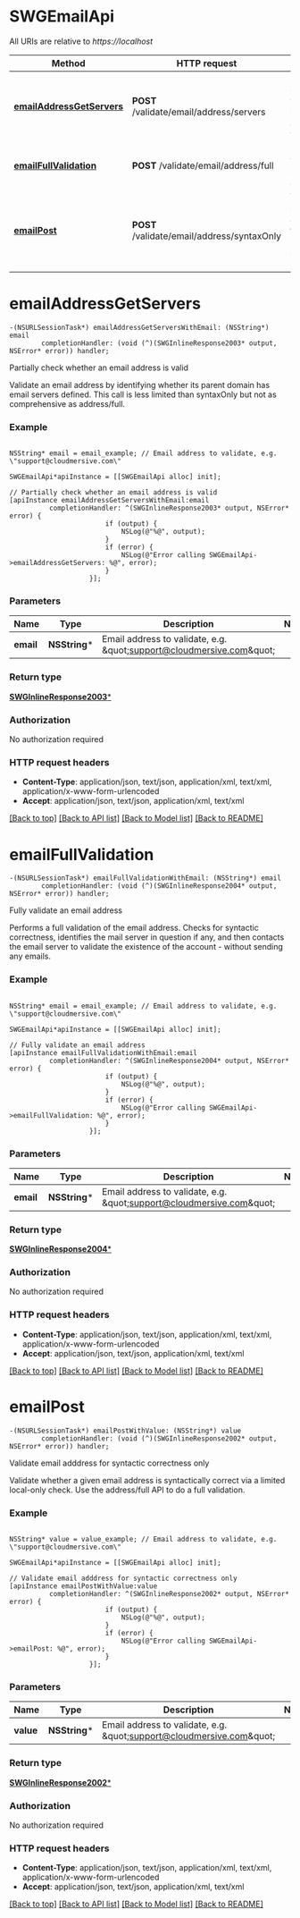 # SWGEmailApi

All URIs are relative to *https://localhost*

Method | HTTP request | Description
------------- | ------------- | -------------
[**emailAddressGetServers**](SWGEmailApi.md#emailaddressgetservers) | **POST** /validate/email/address/servers | Partially check whether an email address is valid
[**emailFullValidation**](SWGEmailApi.md#emailfullvalidation) | **POST** /validate/email/address/full | Fully validate an email address
[**emailPost**](SWGEmailApi.md#emailpost) | **POST** /validate/email/address/syntaxOnly | Validate email adddress for syntactic correctness only


# **emailAddressGetServers**
```objc
-(NSURLSessionTask*) emailAddressGetServersWithEmail: (NSString*) email
        completionHandler: (void (^)(SWGInlineResponse2003* output, NSError* error)) handler;
```

Partially check whether an email address is valid

Validate an email address by identifying whether its parent domain has email servers defined.  This call is less limited than syntaxOnly but not as comprehensive as address/full.

### Example 
```objc

NSString* email = email_example; // Email address to validate, e.g. \"support@cloudmersive.com\"

SWGEmailApi*apiInstance = [[SWGEmailApi alloc] init];

// Partially check whether an email address is valid
[apiInstance emailAddressGetServersWithEmail:email
          completionHandler: ^(SWGInlineResponse2003* output, NSError* error) {
                        if (output) {
                            NSLog(@"%@", output);
                        }
                        if (error) {
                            NSLog(@"Error calling SWGEmailApi->emailAddressGetServers: %@", error);
                        }
                    }];
```

### Parameters

Name | Type | Description  | Notes
------------- | ------------- | ------------- | -------------
 **email** | **NSString***| Email address to validate, e.g. \&quot;support@cloudmersive.com\&quot; | 

### Return type

[**SWGInlineResponse2003***](SWGInlineResponse2003.md)

### Authorization

No authorization required

### HTTP request headers

 - **Content-Type**: application/json, text/json, application/xml, text/xml, application/x-www-form-urlencoded
 - **Accept**: application/json, text/json, application/xml, text/xml

[[Back to top]](#) [[Back to API list]](../README.md#documentation-for-api-endpoints) [[Back to Model list]](../README.md#documentation-for-models) [[Back to README]](../README.md)

# **emailFullValidation**
```objc
-(NSURLSessionTask*) emailFullValidationWithEmail: (NSString*) email
        completionHandler: (void (^)(SWGInlineResponse2004* output, NSError* error)) handler;
```

Fully validate an email address

Performs a full validation of the email address.  Checks for syntactic correctness, identifies the mail server in question if any, and then contacts the email server to validate the existence of the account - without sending any emails.

### Example 
```objc

NSString* email = email_example; // Email address to validate, e.g. \"support@cloudmersive.com\"

SWGEmailApi*apiInstance = [[SWGEmailApi alloc] init];

// Fully validate an email address
[apiInstance emailFullValidationWithEmail:email
          completionHandler: ^(SWGInlineResponse2004* output, NSError* error) {
                        if (output) {
                            NSLog(@"%@", output);
                        }
                        if (error) {
                            NSLog(@"Error calling SWGEmailApi->emailFullValidation: %@", error);
                        }
                    }];
```

### Parameters

Name | Type | Description  | Notes
------------- | ------------- | ------------- | -------------
 **email** | **NSString***| Email address to validate, e.g. \&quot;support@cloudmersive.com\&quot; | 

### Return type

[**SWGInlineResponse2004***](SWGInlineResponse2004.md)

### Authorization

No authorization required

### HTTP request headers

 - **Content-Type**: application/json, text/json, application/xml, text/xml, application/x-www-form-urlencoded
 - **Accept**: application/json, text/json, application/xml, text/xml

[[Back to top]](#) [[Back to API list]](../README.md#documentation-for-api-endpoints) [[Back to Model list]](../README.md#documentation-for-models) [[Back to README]](../README.md)

# **emailPost**
```objc
-(NSURLSessionTask*) emailPostWithValue: (NSString*) value
        completionHandler: (void (^)(SWGInlineResponse2002* output, NSError* error)) handler;
```

Validate email adddress for syntactic correctness only

Validate whether a given email address is syntactically correct via a limited local-only check.  Use the address/full API to do a full validation.

### Example 
```objc

NSString* value = value_example; // Email address to validate, e.g. \"support@cloudmersive.com\"

SWGEmailApi*apiInstance = [[SWGEmailApi alloc] init];

// Validate email adddress for syntactic correctness only
[apiInstance emailPostWithValue:value
          completionHandler: ^(SWGInlineResponse2002* output, NSError* error) {
                        if (output) {
                            NSLog(@"%@", output);
                        }
                        if (error) {
                            NSLog(@"Error calling SWGEmailApi->emailPost: %@", error);
                        }
                    }];
```

### Parameters

Name | Type | Description  | Notes
------------- | ------------- | ------------- | -------------
 **value** | **NSString***| Email address to validate, e.g. \&quot;support@cloudmersive.com\&quot; | 

### Return type

[**SWGInlineResponse2002***](SWGInlineResponse2002.md)

### Authorization

No authorization required

### HTTP request headers

 - **Content-Type**: application/json, text/json, application/xml, text/xml, application/x-www-form-urlencoded
 - **Accept**: application/json, text/json, application/xml, text/xml

[[Back to top]](#) [[Back to API list]](../README.md#documentation-for-api-endpoints) [[Back to Model list]](../README.md#documentation-for-models) [[Back to README]](../README.md)

